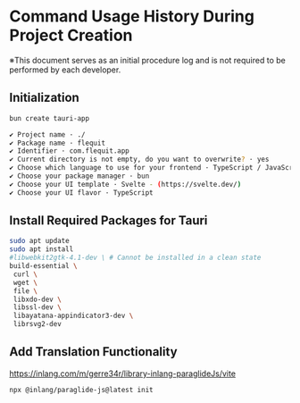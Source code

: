 # Command Usage History During Project Creation

※This document serves as an initial procedure log and is not required to be performed by each developer.

## Initialization

```bash
bun create tauri-app

✔ Project name · ./
✔ Package name · flequit
✔ Identifier · com.flequit.app
✔ Current directory is not empty, do you want to overwrite? · yes
✔ Choose which language to use for your frontend · TypeScript / JavaScript - (pnpm, yarn, npm, deno, bun)
✔ Choose your package manager · bun
✔ Choose your UI template · Svelte - (https://svelte.dev/)
✔ Choose your UI flavor · TypeScript
```

## Install Required Packages for Tauri

```bash
sudo apt update
sudo apt install
#libwebkit2gtk-4.1-dev \ # Cannot be installed in a clean state
build-essential \
 curl \
 wget \
 file \
 libxdo-dev \
 libssl-dev \
 libayatana-appindicator3-dev \
 librsvg2-dev
```

## Add Translation Functionality

https://inlang.com/m/gerre34r/library-inlang-paraglideJs/vite

```shell
npx @inlang/paraglide-js@latest init
```
